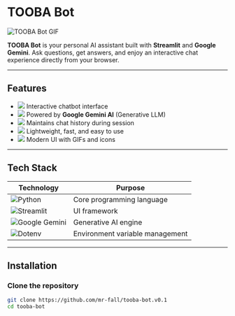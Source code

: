 # TOOBA Bot

![TOOBA Bot GIF](https://media.giphy.com/media/MzJomB2lqeMYE/giphy.gif)

**TOOBA Bot** is your personal AI assistant built with **Streamlit** and **Google Gemini**. Ask questions, get answers, and enjoy an interactive chat experience directly from your browser.

---

## Features
- <img src="https://img.icons8.com/ios-filled/20/000000/speech-bubble.png"/> Interactive chatbot interface
- <img src="https://img.icons8.com/color/20/000000/artificial-intelligence.png"/> Powered by **Google Gemini AI** (Generative LLM)
- <img src="https://img.icons8.com/ios-filled/20/000000/scroll.png"/> Maintains chat history during session
- <img src="https://img.icons8.com/ios-filled/20/000000/lightning-bolt.png"/> Lightweight, fast, and easy to use
- <img src="https://img.icons8.com/ios-filled/20/000000/design.png"/> Modern UI with GIFs and icons

---

## Tech Stack
| Technology | Purpose |
|------------|---------|
| ![Python](https://img.shields.io/badge/-Python-3776AB?style=flat&logo=python&logoColor=white) | Core programming language |
| ![Streamlit](https://img.shields.io/badge/-Streamlit-FE4C2C?style=flat&logo=streamlit&logoColor=white) | UI framework |
| ![Google Gemini](https://img.shields.io/badge/-Google%20Gemini-4285F4?style=flat&logo=google&logoColor=white) | Generative AI engine |
| ![Dotenv](https://img.shields.io/badge/-Dotenv-000000?style=flat&logoColor=white) | Environment variable management |

---

## Installation

### Clone the repository
```bash
git clone https://github.com/mr-fall/tooba-bot.v0.1
cd tooba-bot
